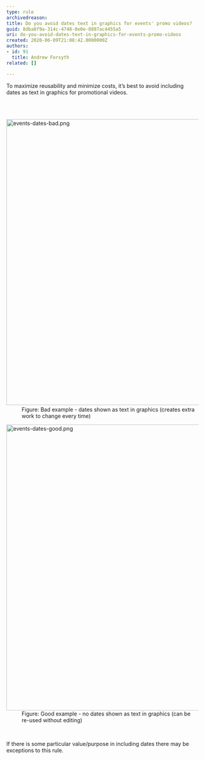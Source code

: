 ```yaml
---
type: rule
archivedreason: 
title: Do you avoid dates text in graphics for events' promo videos?
guid: 8dba8f9a-314c-4748-8e0e-8897ac4455a5
uri: do-you-avoid-dates-text-in-graphics-for-events-promo-videos
created: 2020-06-09T21:08:42.0000000Z
authors:
- id: 91
  title: Andrew Forsyth
related: []

---
```



<p class="ssw15-rteElement-P">To maximize reusability and minimize costs, it’s best to avoid including dates as text in graphics for promotional videos.​​<br></p>
<br><excerpt class='endintro'></excerpt><br>
<dl class="badImage"><dt>​<img src="/PublishingImages/events-dates-bad.png" alt="events-dates-bad.png" style="width&#58;750px;" /></dt><dd>Figure&#58; Bad example - dates shown as text in graphics (creates extra work to change every time)</dd></dl><dl class="goodImage"><dt><img src="/PublishingImages/events-dates-good.png" alt="events-dates-good.png" style="width&#58;750px;" /></dt><dd>Figure&#58; Good example - no dates shown as text in graphics (can be re-used without editing)</dd></dl>​
<p>If there is some particular value/purpose in including dates&#160;there may be exceptions to this rule.<br></p>


